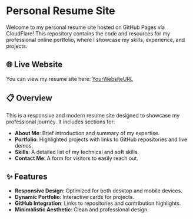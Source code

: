 # Personal Resume Site

Welcome to my personal resume site hosted on GitHub Pages via CloudFlare! This repository contains the code and resources for my professional online portfolio, where I showcase my skills, experience, and projects.

## 🌐 Live Website

You can view my resume site here: [YourWebsiteURL](https://www.mattdeshon.com)

## 📋 Overview

This is a responsive and modern resume site designed to showcase my professional journey. It includes sections for:

- **About Me**: Brief introduction and summary of my expertise.
- **Portfolio**: Highlighted projects with links to GitHub repositories and live demos.
- **Skills**: A detailed list of my technical and soft skills.
- **Contact Me**: A form for visitors to easily reach out.

## ✨ Features

- **Responsive Design**: Optimized for both desktop and mobile devices.
- **Dynamic Portfolio**: Interactive cards for projects.
- **GitHub Integration**: Links to repositories and contribution highlights.
- **Minimalistic Aesthetic**: Clean and professional design.
